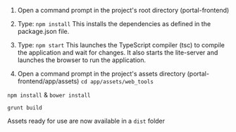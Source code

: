 1) Open a command prompt in the project's root directory (portal-frontend)

2) Type: `npm install`
    This installs the dependencies as defined in the package.json file.
    
3) Type: `npm start`
    This launches the TypeScript compiler (tsc) to compile the application and wait for changes. 
    It also starts the lite-server and launches the browser to run the application.
    
4) Open a command prompt in the project's assets directory (portal-frontend/app/assets)
`cd app/assets/web_tools`

`npm install` & `bower install`

`grunt build`

Assets ready for use are now available in a `dist` folder